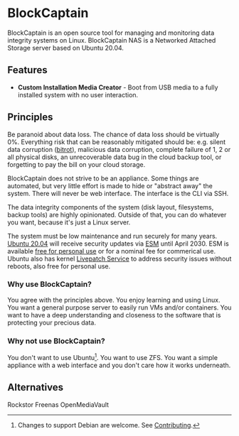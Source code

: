 # BlockCaptain

BlockCaptain is an open source tool for managing and monitoring data integrity systems on Linux. BlockCaptain NAS is a Networked Attached Storage server based on Ubuntu 20.04. 

## Features

* **Custom Installation Media Creator** - Boot from USB media to a fully installed system with no user interaction.

## Principles

Be paranoid about data loss. The chance of data loss should be virtually 0%. Everything risk that can be reasonably mitigated should be: e.g. silent data corruption ([bitrot](https://en.wikipedia.org/wiki/Data_degradation)), malicious data corruption, complete failure of 1, 2 or all physical disks, an unrecoverable data bug in the cloud backup tool, or forgetting to pay the bill on your cloud storage. 

BlockCaptain does not strive to be an appliance. Some things are automated, but very little effort
is made to hide or "abstract away" the system. There will never be web interface. The interface is the CLI via SSH. 

The data integrity components of the system (disk layout, filesystems, backup tools) are highly opinionated. Outside of that,
you can do whatever you want, because it's just a Linux server.

The system must be low maintenance and run securely for many years. [Ubuntu 20.04](https://ubuntu.com/about/release-cycle) will receive security updates
via [ESM](https://ubuntu.com/esm) until April 2030. ESM is available [free for personal use](https://ubuntu.com/advantage) or for a nominal fee for commerical use. 
Ubuntu also has kernel [Livepatch Service](https://ubuntu.com/livepatch) to address security issues without reboots, also free for personal use.

### Why use BlockCaptain?

You agree with the principles above. You enjoy learning and using Linux. You want a general purpose server to easily run VMs and/or containers. 
You want to have a deep understanding and closeness to the software that is protecting your precious data.

### Why not use BlockCaptain?

You don't want to use Ubuntu[^1]. You want to use ZFS. You want a simple appliance with a web interface and you don't care how it works underneath.

## Alternatives

Rockstor
Freenas
OpenMediaVault

[^1]: Changes to support Debian are welcome. See [Contributing](contributing.md).
